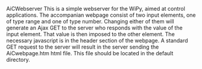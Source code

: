 AiCWebserver
This is a simple webserver for the WiPy, aimed at control applications. The accompanian webpage consist of two input elements, one of type range and one of type number. Changing either of them will generate an Ajax GET to the server who responds with the value of the input element. That value is then imposed to the other element. The necessary javascript is in the header section of the webpage.
A standard GET request to the server will result in the server sending the AiCwebpage.htm html file. This file should be located in the default directory.

